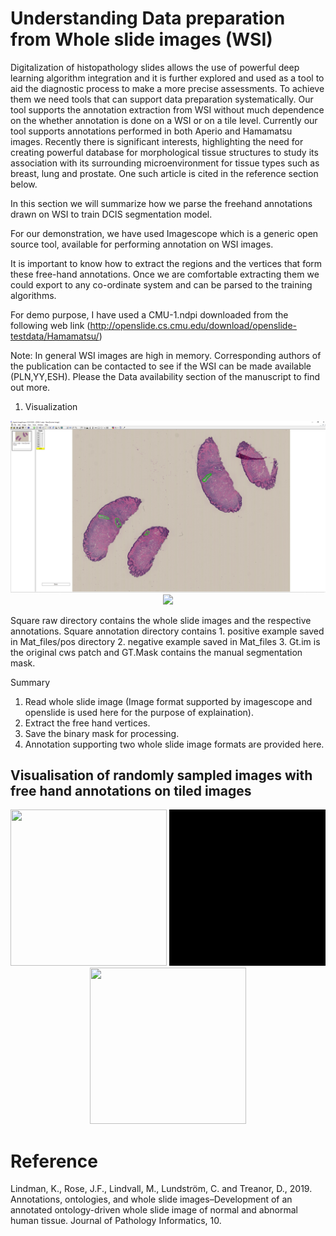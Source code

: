# Understanding Data preparation from Whole slide images (WSI)

Digitalization of histopathology slides allows the use of powerful deep learning algorithm integration and it is further explored and used as a tool to aid the diagnostic process to make a more precise assessments. To achieve them we need tools that can support data preparation systematically. Our tool supports the annotation extraction from WSI without much dependence on the whether annotation is done on a WSI or on a tile level. Currently our tool supports annotations performed in both Aperio and Hamamatsu images. Recently there is significant interests, highlighting the need for creating powerful database for morphological tissue structures to study its association with its surrounding microenvironment for tissue types such as breast, lung and prostate. One such article is cited in the reference section below.

In this section we will summarize how we parse the freehand annotations drawn on WSI to train DCIS segmentation model.

For our demonstration, we have used Imagescope which is a generic open source tool, available for performing annotation on WSI images.

It is important to know how to extract the regions and the vertices that form these free-hand annotations. Once we are comfortable
extracting them we could export to any co-ordinate system and can be parsed to the training algorithms.

For demo purpose, I have used a CMU-1.ndpi downloaded from the following web link (http://openslide.cs.cmu.edu/download/openslide-testdata/Hamamatsu/)
 
Note: In general WSI images are high in memory. Corresponding authors of the publication can be contacted to see if the WSI can be made available (PLN,YY,ESH). Please  the Data availability section of the manuscript to find out more.
 

1. Visualization

<p align="center">
  <img src="training_material/cmu-1_ndpi.png" width="800"/>
  <img src="training_material/T3_svs.png" width="800"/>
</p>

 
                            
Square raw directory contains the whole slide images and the respective annotations.
Square annotation directory contains 
    1. positive example saved in Mat_files/pos directory
    2. negative example saved in Mat_files
    3. Gt.im is the original cws patch and GT.Mask contains the manual segmentation mask.
	

Summary
1. Read whole slide image (Image format supported by imagescope and openslide  is used here for the purpose of explaination).
2. Extract the free hand vertices.
3. Save the binary mask for processing.
4. Annotation supporting two whole slide image formats are provided here.

## Visualisation of randomly sampled images with free hand annotations on tiled images  
<p align="center">
  <img src="training_material/DCIS_freehand_sampled_pos_img_movie_001.gif" width="250" height="250"/>
  <img src="training_material/DCIS_freehand_sampled_pos_mask_movie_001.gif" width="250" height="250"/>
  <img src="training_material/DCIS_freehand_sampled_pos_overlay_movie_001.gif" width="250" height="250"/>
</p>

# Reference
Lindman, K., Rose, J.F., Lindvall, M., Lundström, C. and Treanor, D., 2019. Annotations, ontologies, and whole slide images–Development of an annotated ontology-driven whole slide image  of normal and abnormal human tissue. Journal of Pathology Informatics, 10.
